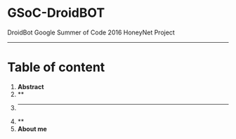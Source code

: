 # GSoC-DroidBOT
DroidBot Google Summer of Code 2016 HoneyNet Project
*****************************************************
Table of content
================

1. **Abstract** 
2. **
3. ****
4. **
5. **About me**

